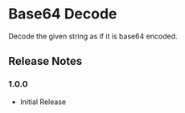 # Base64 Decode

Decode the given string as if it is base64 encoded.

## Release Notes

### 1.0.0

* Initial Release
